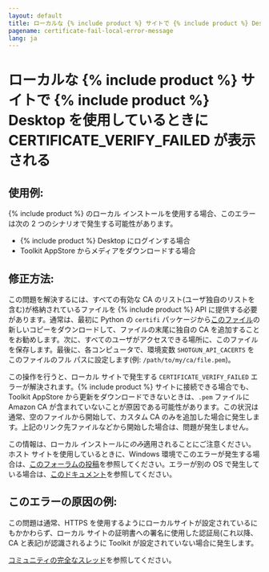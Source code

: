 ```yaml
---
layout: default
title: ローカルな {% include product %} サイトで {% include product %} Desktop を使用しているときに CERTIFICATE_VERIFY_FAILED が表示される
pagename: certificate-fail-local-error-message
lang: ja
---
```


# ローカルな {% include product %} サイトで {% include product %} Desktop を使用しているときに CERTIFICATE_VERIFY_FAILED が表示される

## 使用例:

{% include product %} のローカル インストールを使用する場合、このエラーは次の 2 つのシナリオで発生する可能性があります。

- {% include product %} Desktop にログインする場合
- Toolkit AppStore からメディアをダウンロードする場合

## 修正方法:

この問題を解決するには、すべての有効な CA のリスト(ユーザ独自のリストを含む)が格納されているファイルを {% include product %} API に提供する必要があります。通常は、最初に Python の `certifi` パッケージから[このファイル](https://github.com/certifi/python-certifi/blob/master/certifi/cacert.pem)の新しいコピーをダウンロードして、ファイルの末尾に独自の CA を追加することをお勧めします。次に、すべてのユーザがアクセスできる場所に、このファイルを保存します。最後に、各コンピュータで、環境変数 `SHOTGUN_API_CACERTS` をこのファイルのフル パスに設定します(例: `/path/to/my/ca/file.pem`)。

この操作を行うと、ローカル サイトで発生する `CERTIFICATE_VERIFY_FAILED` エラーが解決されます。{% include product %} サイトに接続できる場合でも、Toolkit AppStore から更新をダウンロードできないときは、`.pem` ファイルに Amazon CA が含まれていないことが原因である可能性があります。この状況は通常、空のファイルから開始して、カスタム CA のみを追加した場合に発生します。上記のリンク先ファイルなどから開始した場合は、問題が発生しません。

この情報は、ローカル インストールに*のみ*適用されることにご注意ください。ホスト サイトを使用しているときに、Windows 環境でこのエラーが発生する場合は、[このフォーラムの投稿](https://community.shotgridsoftware.com/t/certificate-verify-failed-error-on-windows/8860)を参照してください。エラーが別の OS で発生している場合は、[このドキュメント](https://developer.shotgridsoftware.com/ja/c593f0aa/)を参照してください。

## このエラーの原因の例:

この問題は通常、HTTPS を使用するようにローカルサイトが設定されているにもかかわらず、ローカル サイトの証明書への署名に使用した認証局(これ以降、CA と表記)が認識されるように Toolkit が設定されていない場合に発生します。

[コミュニティの完全なスレッド](https://community.shotgridsoftware.com/t/getting-certificate-verify-failed-when-using-shotgun-desktop-on-a-local-shotgun-site/10466)を参照してください。

